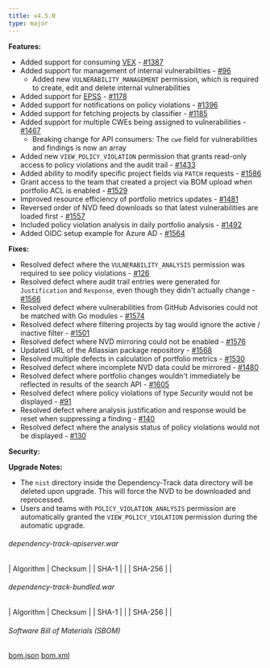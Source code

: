 ```yaml
---
title: v4.5.0
type: major
---
```


**Features:**
* Added support for consuming [VEX](https://cyclonedx.org/capabilities/vex/) - [#1387](https://github.com/DependencyTrack/dependency-track/issues/1387)
* Added support for management of internal vulnerabilities - [#96](https://github.com/DependencyTrack/dependency-track/issues/96)
  * Added new `VULNERABILITY_MANAGEMENT` permission, which is required to create, edit and delete internal vulnerabilities
* Added support for [EPSS](https://www.first.org/epss/model) - [#1178](https://github.com/DependencyTrack/dependency-track/issues/1178)
* Added support for notifications on policy violations - [#1396](https://github.com/DependencyTrack/dependency-track/issues/1396)
* Added support for fetching projects by classifier - [#1185](https://github.com/DependencyTrack/dependency-track/issues/1185)
* Added support for multiple CWEs being assigned to vulnerabilities - [#1467](https://github.com/DependencyTrack/dependency-track/issues/1467)
  * Breaking change for API consumers: The `cwe` field for vulnerabilities and findings is now an array
* Added new `VIEW_POLICY_VIOLATION` permission that grants read-only access to policy violations and the audit trail - [#1433](https://github.com/DependencyTrack/dependency-track/issues/1433)
* Added ability to modify specific project fields via `PATCH` requests - [#1586](https://github.com/DependencyTrack/dependency-track/pull/1586)
* Grant access to the team that created a project via BOM upload when portfolio ACL is enabled - [#1529](https://github.com/DependencyTrack/dependency-track/pull/1529)
* Improved resource efficiency of portfolio metrics updates - [#1481](https://github.com/DependencyTrack/dependency-track/pull/1481)
* Reversed order of NVD feed downloads so that latest vulnerabilities are loaded first - [#1557](https://github.com/DependencyTrack/dependency-track/pull/1557)
* Included policy violation analysis in daily portfolio analysis - [#1492](https://github.com/DependencyTrack/dependency-track/pull/1492)
* Added OIDC setup example for Azure AD - [#1564](https://github.com/DependencyTrack/dependency-track/pull/1564)

**Fixes:**
* Resolved defect where the `VULNERABILITY_ANALYSIS` permission was required to see policy violations - [#126](https://github.com/DependencyTrack/frontend/issues/126)
* Resolved defect where audit trail entries were generated for `Justification` and `Response`, even though they didn't actually change - [#1566](https://github.com/DependencyTrack/dependency-track/pull/1566)
* Resolved defect where vulnerabilities from GitHub Advisories could not be matched with Go modules - [#1574](https://github.com/DependencyTrack/dependency-track/issues/1574)
* Resolved defect where filtering projects by tag would ignore the active / inactive filter - [#1501](https://github.com/DependencyTrack/dependency-track/issues/1501)
* Resolved defect where NVD mirroring could not be enabled - [#1576](https://github.com/DependencyTrack/dependency-track/issues/1576) 
* Updated URL of the Atlassian package repository - [#1568](https://github.com/DependencyTrack/dependency-track/pull/1568)
* Resolved multiple defects in calculation of portfolio metrics - [#1530](https://github.com/DependencyTrack/dependency-track/pull/1530)
* Resolved defect where incomplete NVD data could be mirrored - [#1480](https://github.com/DependencyTrack/dependency-track/pull/1480)
* Resolved defect where portfolio changes wouldn't immediately be reflected in results of the search API - [#1605](https://github.com/DependencyTrack/dependency-track/issues/1605)
* Resolved defect where policy violations of type *Security* would not be displayed - [#91](https://github.com/DependencyTrack/frontend/issues/91)
* Resolved defect where analysis justification and response would be reset when suppressing a finding - [#140](https://github.com/DependencyTrack/frontend/pull/140)
* Resolved defect where the analysis status of policy violations would not be displayed - [#130](https://github.com/DependencyTrack/frontend/pull/130)

**Security:**

**Upgrade Notes:**
* The `nist` directory inside the Dependency-Track data directory will be deleted upon upgrade. This will force the NVD to be downloaded and reprocessed.
* Users and teams with `POLICY_VIOLATION_ANALYSIS` permission are automatically granted the `VIEW_POLICY_VIOLATION` permission during the automatic upgrade.

###### dependency-track-apiserver.war

| Algorithm | Checksum |
| SHA-1     |  |
| SHA-256   |  |

###### dependency-track-bundled.war

| Algorithm | Checksum |
| SHA-1     |  |
| SHA-256   |  |

###### Software Bill of Materials (SBOM) ######

[bom.json](https://github.com/DependencyTrack/dependency-track/releases/download/4.5.0/bom.json)
[bom.xml](https://github.com/DependencyTrack/dependency-track/releases/download/4.5.0/bom.xml)
